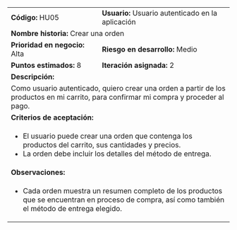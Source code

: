 <table>
  <tr>
    <td><strong>Código:</strong> HU05</td>
    <td><strong>Usuario:</strong> Usuario autenticado en la aplicación</td>
  </tr>
  <tr>
    <td colspan="2"><strong>Nombre historia:</strong> Crear una orden</td>
  </tr>
  <tr>
    <td><strong>Prioridad en negocio:</strong> Alta</td>
    <td><strong>Riesgo en desarrollo:</strong> Medio</td>
  </tr>
  <tr>
    <td><strong>Puntos estimados:</strong> 8</td>
    <td><strong>Iteración asignada:</strong> 2</td>
  </tr>
  <tr>
    <td colspan="2"><strong>Descripción:</strong></td>
  </tr>
  <tr>
    <td colspan="2">
      Como usuario autenticado, quiero crear una orden a partir de los productos en mi carrito, para confirmar mi compra y proceder al pago.
    </td>
  </tr>
  <tr>
    <td colspan="2"><strong>Criterios de aceptación:</strong></td>
  </tr>
  <tr>
    <td colspan="2">
      <ul>
        <li>El usuario puede crear una orden que contenga los productos del carrito, sus cantidades y precios.</li>
        <li>La orden debe incluir los detalles del método de entrega.</li>
      </ul>
    </td>
  </tr>
  <tr>
    <td colspan="2"><strong>Observaciones:</strong></td>
  </tr>
  <tr>
    <td colspan="2">
      <ul>
        <li>Cada orden muestra un resumen completo de los productos que se encuentran en proceso de compra, así como también el método de entrega elegido.</li>
      </ul>
    </td>
  </tr>
</table>
